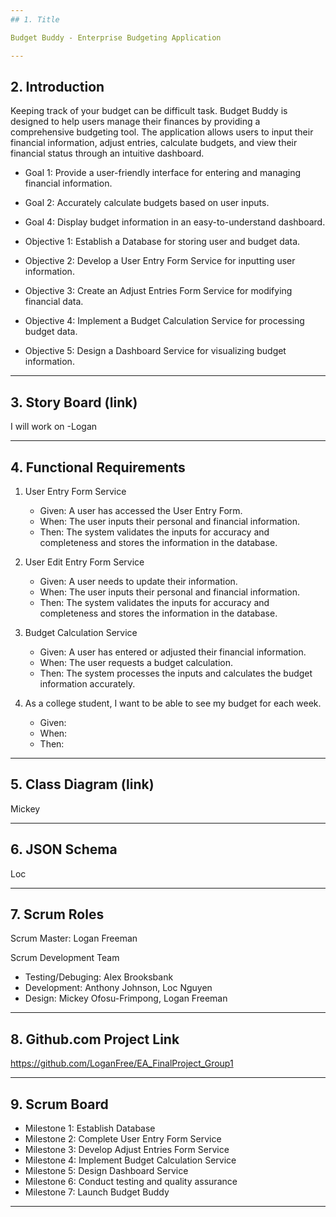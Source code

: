 ```yaml
---
## 1. Title

Budget Buddy - Enterprise Budgeting Application

---
```


## 2. Introduction

Keeping track of your budget can be difficult task. Budget Buddy is designed to help users manage their finances by providing a comprehensive budgeting tool. The application allows users to input their financial information, adjust entries, calculate budgets, and view their financial status through an intuitive dashboard.

- Goal 1: Provide a user-friendly interface for entering and managing financial information.
- Goal 2: Accurately calculate budgets based on user inputs.
- Goal 4: Display budget information in an easy-to-understand dashboard.

- Objective 1: Establish a Database for storing user and budget data.
- Objective 2: Develop a User Entry Form Service for inputting user information.
- Objective 3: Create an Adjust Entries Form Service for modifying financial data.
- Objective 4: Implement a Budget Calculation Service for processing budget data.
- Objective 5: Design a Dashboard Service for visualizing budget information.
---
## 3. Story Board (link)

I will work on
-Logan

---

## 4. Functional Requirements 
1. User Entry Form Service
   - Given: A user has accessed the User Entry Form.
   - When: The user inputs their personal and financial information.
   - Then: The system validates the inputs for accuracy and completeness and stores the information in the database.
  
2. User Edit Entry Form Service
   - Given: A user needs to update their information. 
   - When: The user inputs their personal and financial information.
   - Then: The system validates the inputs for accuracy and completeness and stores the information in the database.

3. Budget Calculation Service
   - Given: A user has entered or adjusted their financial information.
   - When: The user requests a budget calculation.
   - Then: The system processes the inputs and calculates the budget information accurately.
  
4. As a college student, I want to be able to see my budget for each week.
   - Given: 
   - When:
   - Then: 

---
## 5. Class Diagram (link)

Mickey

---
## 6. JSON Schema

Loc

---
## 7. Scrum Roles

Scrum Master: Logan Freeman

Scrum Development Team
   - Testing/Debuging: Alex Brooksbank 
   - Development: Anthony Johnson, Loc Nguyen
   - Design: Mickey Ofosu-Frimpong, Logan Freeman

---
## 8. Github.com Project Link

https://github.com/LoganFree/EA_FinalProject_Group1

---
## 9. Scrum Board

- Milestone 1: Establish Database
- Milestone 2: Complete User Entry Form Service 
- Milestone 3: Develop Adjust Entries Form Service 
- Milestone 4: Implement Budget Calculation Service 
- Milestone 5: Design Dashboard Service 
- Milestone 6: Conduct testing and quality assurance 
- Milestone 7: Launch Budget Buddy 

---
